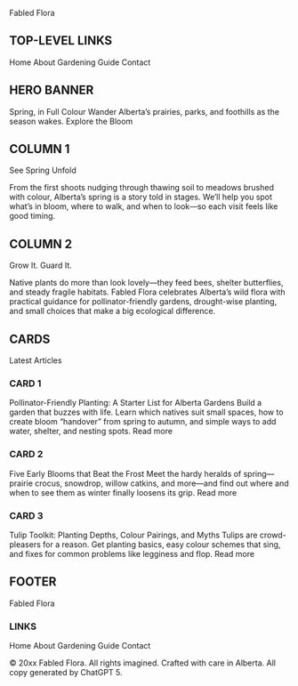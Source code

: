 Fabled Flora

## TOP-LEVEL LINKS

Home
About
Gardening Guide
Contact

## HERO BANNER

Spring, in Full Colour
Wander Alberta’s prairies, parks, and foothills as the season wakes.
Explore the Bloom

## COLUMN 1

See Spring Unfold

From the first shoots nudging through thawing soil to meadows brushed with colour, Alberta’s spring is a story told in stages. We’ll help you spot what’s in bloom, where to walk, and when to look—so each visit feels like good timing.

## COLUMN 2

Grow It. Guard It.

Native plants do more than look lovely—they feed bees, shelter butterflies, and steady fragile habitats. Fabled Flora celebrates Alberta’s wild flora with practical guidance for pollinator-friendly gardens, drought-wise planting, and small choices that make a big ecological difference.

## CARDS

Latest Articles

### CARD 1

Pollinator-Friendly Planting: A Starter List for Alberta Gardens
Build a garden that buzzes with life. Learn which natives suit small spaces, how to create bloom “handover” from spring to autumn, and simple ways to add water, shelter, and nesting spots.
Read more

### CARD 2

Five Early Blooms that Beat the Frost
Meet the hardy heralds of spring—prairie crocus, snowdrop, willow catkins, and more—and find out where and when to see them as winter finally loosens its grip.
Read more

### CARD 3

Tulip Toolkit: Planting Depths, Colour Pairings, and Myths
Tulips are crowd-pleasers for a reason. Get planting basics, easy colour schemes that sing, and fixes for common problems like legginess and flop.
Read more

## FOOTER

Fabled Flora

### LINKS

Home
About
Gardening Guide
Contact

&copy; 20xx Fabled Flora. All rights imagined. Crafted with care in Alberta.
All copy generated by ChatGPT 5.